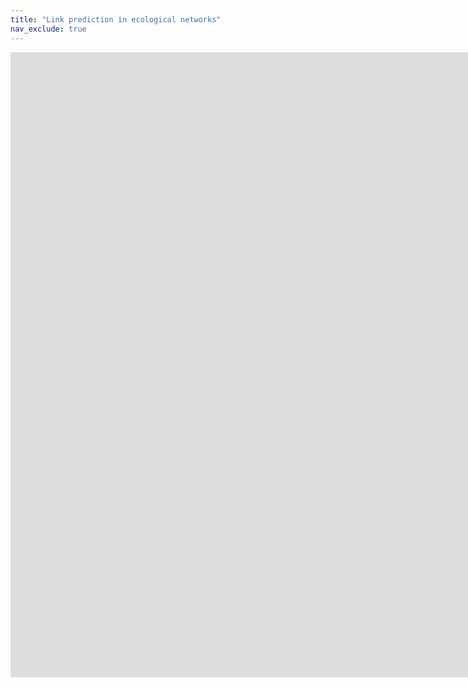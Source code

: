 ```yaml
---
title: "Link prediction in ecological networks"
nav_exclude: true
---
```


<iframe
	src="https://barrybit-eco-ilp.hf.space"
	frameborder="0"
	width="2200"
	height="1000"
></iframe
